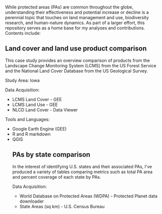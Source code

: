 While protected areas (PAs) are common throughout the globe, understanding their effectiveness and potential increase or decline is a perennial topic that touches on land management and use, biodiversity research, and human-nature dynamics. As part of a larger effort, this repository serves as a home base for my analyses and contributions. Contents include: 

<h2><strong>Land cover and land use product comparison</strong></h2>
This case study provides an overview comparison of products from the Landscape Change Monitoring System (LCMS) from the US Forest Service and the National Land Cover Database from the US Geological Survey. 

  <p>Study Area: Iowa</p>
  <p>Data Acquisition:
  <ul>
  <li>LCMS Land Cover - GEE</li>
  <li>LCMS Land Use - GEE </li>
  <li>NLCD Land Cover - Data Viewer</li>
  </ul>
  </p>
  <p>Tools and Languages:
  <ul>
  <li> Google Earth Engine (GEE)</li>
  <li>R and R markdown</li>
  <li> QGIS</li>
  </p>
<div>
<h2><strong>PAs by state comparison</strong></h2>
In the interest of identifying U.S. states and their associated PAs, I've produced a variety of tables comparing metrics such as total PA area and percent coverage of each state by PAs. 

  <p>Data Acquisition:
  <ul>
  <li>World Database on Protected Areas (WDPA) - Protected Planet data downloader</li>
  <li>State Areas (sq km) - U.S. Census Bureau </li>
  </ul>
  </p>
